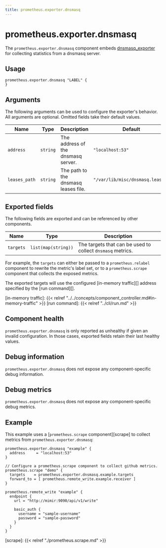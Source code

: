 ```yaml
---
title: prometheus.exporter.dnsmasq
---
```


# prometheus.exporter.dnsmasq
The `prometheus.exporter.dnsmasq` component embeds
[dnsmasq_exporter](https://github.com/google/dnsmasq_exporter) for collecting statistics from a dnsmasq server.

## Usage

```river
prometheus.exporter.dnsmasq "LABEL" {
}
```

## Arguments
The following arguments can be used to configure the exporter's behavior.
All arguments are optional. Omitted fields take their default values.

Name          | Type     | Description                          | Default                          | Required
------------- | -------- | ------------------------------------ | -------------------------------- | --------
`address`     | `string` | The address of the dnsmasq server.   | `"localhost:53"`                 | no
`leases_path` | `string` | The path to the dnsmasq leases file. | `"/var/lib/misc/dnsmasq.leases"` | no

## Exported fields
The following fields are exported and can be referenced by other components.

Name      | Type                | Description
--------- | ------------------- | -----------
`targets` | `list(map(string))` | The targets that can be used to collect `dnsmasq` metrics.

For example, the `targets` can either be passed to a `prometheus.relabel`
component to rewrite the metric's label set, or to a `prometheus.scrape`
component that collects the exposed metrics.

The exported targets will use the configured [in-memory traffic][] address
specified by the [run command][].

[in-memory traffic]: {{< relref "../../concepts/component_controller.md#in-memory-traffic" >}}
[run command]: {{< relref "../cli/run.md" >}}

## Component health

`prometheus.exporter.dnsmasq` is only reported as unhealthy if given
an invalid configuration. In those cases, exported fields retain their last
healthy values.

## Debug information

`prometheus.exporter.dnsmasq` does not expose any component-specific
debug information.

## Debug metrics

`prometheus.exporter.dnsmasq` does not expose any component-specific
debug metrics.

## Example

This example uses a [`prometheus.scrape` component][scrape] to collect metrics
from `prometheus.exporter.dnsmasq`:

```river
prometheus.exporter.dnsmasq "example" {
  address     = "localhost:53"
}

// Configure a prometheus.scrape component to collect github metrics.
prometheus.scrape "demo" {
  targets    = prometheus.exporter.dnsmasq.example.targets
  forward_to = [ prometheus.remote_write.example.receiver ]
}

prometheus.remote_write "example" {
  endpoint {
    url = "http://mimir:9090/api/v1/write"

    basic_auth {
      username = "sample-username"
      password = "sample-password"
    }
  }
}
```

[scrape]: {{< relref "./prometheus.scrape.md" >}}
